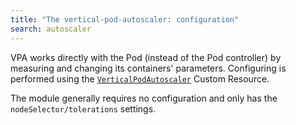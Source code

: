 ```yaml
---
title: "The vertical-pod-autoscaler: configuration"
search: autoscaler
---
```


VPA works directly with the Pod (instead of the Pod controller) by measuring and changing its containers' parameters. Configuring is performed using the [`VerticalPodAutoscaler`](cr.html#verticalpodautoscaler) Custom Resource.

The module generally requires no configuration and only has the `nodeSelector/tolerations` settings.

<!-- SCHEMA -->
